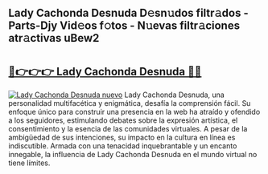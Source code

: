 ## Lady Cachonda Desnuda D𝚎sn𝚞dos filtr𝚊dos - Parts-Djy Vid𝚎os f𝚘tos - N𝚞evas filtr𝚊ciones atr𝚊ctivas uBew2

# <h2><a href="http://mb8xiek.tromn.icu/?c=Lady+Cachonda+Desnuda">🔗👉👉👉 Lady Cachonda Desnuda 🔗🔗</a></h2>

[![Lady Cachonda Desnuda nuevo](https://i.imgur.com/pEAQMta.gif)](http://mb8xiek.tromn.icu/?c=Lady+Cachonda+Desnuda)
Lady Cachonda Desnuda, una personalidad multifacética y enigmática, desafía la comprensión fácil. Su enfoque único para construir una presencia en la web ha atraído y ofendido a los seguidores, estimulando debates sobre la expresión artística, el consentimiento y la esencia de las comunidades virtuales. A pesar de la ambigüedad de sus intenciones, su impacto en la cultura en línea es indiscutible. Armada con una tenacidad inquebrantable y un encanto innegable, la influencia de Lady Cachonda Desnuda en el mundo virtual no tiene límites.
